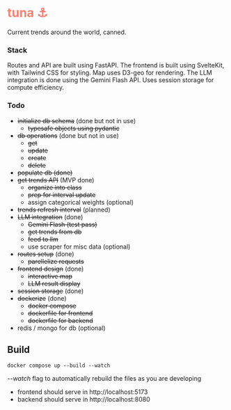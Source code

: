 # <span style="color:salmon">tuna ⚓</span>
Current trends around the world, canned.

### Stack
Routes and API are built using FastAPI. 
The frontend is built using SvelteKit, with Tailwind CSS for styling. 
Map uses D3-geo for rendering. 
The LLM integration is done using the Gemini Flash API.
Uses session storage for compute efficiency.

### Todo
- ~~initialize db schema~~ (done but not in use)
  - ~~typesafe objects using pydantic~~
- ~~db operations~~ (done but not in use)
  - ~~get~~
  - ~~update~~
  - ~~create~~
  - ~~delete~~
- ~~populate db (done)~~
- ~~get trends API~~ (MVP done)
  - ~~organize into class~~
  - ~~prep for interval update~~
  - assign categorical weights (optional)
- ~~trends refresh interval~~ (planned)
- ~~LLM integration~~ (done)
  - ~~Gemini Flash (test pass)~~
  - ~~get trends from db~~
  - ~~feed to llm~~
  - use scraper for misc data (optional)
- ~~routes setup~~ (done)
  - ~~parellelize requests~~
- ~~frontend design~~ (done)
  - ~~interactive map~~
  - ~~LLM result display~~
- ~~session storage~~ (done)
- ~~dockerize~~ (done)
  - ~~docker compose~~
  - ~~dockerfile for frontend~~
  - ~~dockerfile for backend~~
- redis / mongo for db (optional)

## Build
```
docker compose up --build --watch
```
_--watch_ flag to automatically rebuild the files as you are developing <br>

- frontend should serve in http://localhost:5173
- backend should serve in http://localhost:8080
